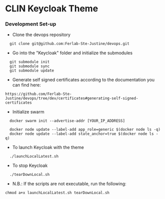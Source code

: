 # CLIN Keycloak Theme

### Development Set-up

* Clone the devops repository
```
  git clone git@github.com:Ferlab-Ste-Justine/devops.git
```
* Go into the "Keycloak" folder and initialize the submodules
```
  git submodule init
  git submodule sync
  git submodule update
```
* Generate self signed certificates according to the documentation you can find here:
```
https://github.com/Ferlab-Ste-Justine/devops/tree/dev/certificates#generating-self-signed-certificates
```
* Initialize swarm
```
  docker swarm init --advertise-addr [YOUR_IP_ADDRESS]

  docker node update --label-add app_role=generic $(docker node ls -q)
  docker node update --label-add state_anchor=true $(docker node ls -q)
```
* To launch Keycloak with the theme
```
  ./launchLocalLatest.sh
```
* To stop Keycloak
```
  ./tearDownLocal.sh
```
* N.B.: If the scripts are not executable, run the following:
```
chmod a+x launchLocalLatest.sh tearDownLocal.sh
```